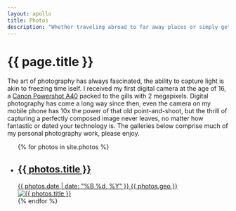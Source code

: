 ```yaml
---
layout: apollo
title: Photos
description: "Whether traveling abroad to far away places or simply getting lost in my own backyard, I've always managed to keep a camera at my side. View my collections of photographs here."
---
```


<h1>{{ page.title }}</h1>
<p>The art of photography has always fascinated, the ability to capture light is akin to freezing time iself. I received my first digital camera at the age of 16, a <a href="https://www.imaging-resource.com/PRODS/A40/A40A.HTM" title="Canon Powershot A40" target="_blank">Canon Powershot A40</a> packed to the gills with 2 megapixels. Digital photography has come a long way since then, even the camera on my mobile phone has 10x the power of that old point-and-shoot, but the thrill of capturing a perfectly composed image never leaves, no matter how fantastic or dated your technology is. The galleries below comprise much of my personal photography work, please enjoy.</p>

<div class="post">
  <ul class="photo-gallery">
{% for photos in site.photos %}
    <li>
      <a href="{{ photos.permalink }}" title="{{ photos.title }}">
        <h2>{{ photos.title }}</h2>
        <span><i class="fa fa-calendar"></i> {{ photos.date | date: "%B %d, %Y" }}</span>
        <span><i class="fa fa-globe"></i> {{ photos.geo }}</span>
        <img class="thumbnail" src="{{ photos.thumbnail }}" alt="{{ photos.title }}" />
      </a>
    </li>
{% endfor %}
  </ul>
</div>
